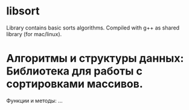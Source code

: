 # libsort
Library contains basic sorts algorithms. Compiled with g++ as shared library (for mac/linux).

# Алгоритмы и структуры данных: Библиотека для работы с сортировками массивов.

Функции и методы:
...
